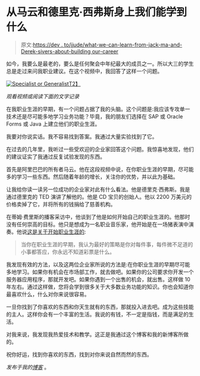 # 从马云和德里克·西弗斯身上我们能学到什么

> 原文:[https://dev . to/jjude/what-we-can-learn-from-jack-ma-and-Derek-sivers-about-building our-career](https://dev.to/jjude/what-we-can-learn-from-jack-ma-and-derek-sivers-about-building-our-career)

如今，我要么是最老的，要么是任何聚会中年纪最大的成员之一。所以大三的学生总是走过来问我职业建议。在这个视频中，我回答了这样一个问题。

[![Specialist or Generalist](../Images/87d76be25311eb663df50cf86ad17b0c.png)T2】](https://www.youtube.com/watch?v=dcpLmoXnSUI)

*观看视频或阅读下面的文字记录*

在我职业生涯的早期，有一个问题占据了我的头脑。这个问题是:我应该专攻单一技术还是尽可能多地学习业务功能？毕竟，我的朋友们选择在 SAP 或 Oracle Forms 或 Java 上建立他们的职业生涯。

我要对你说实话。我不容易找到答案。我通过大量实验找到了它。

在过去的几年里，我听过一些受欢迎的企业家回答这个问题。我惊喜地发现，他们的建议证实了我通过反复试验发现的东西。

首先是阿里巴巴的所有者马云。他在这段视频中说，在你职业生涯的早期，尽可能多的学习一些东西。然后随着年龄的增长，关注你的优势，并以此为基础。

让我给你读一读另一位成功的企业家对此有什么看法。他是德里克·西弗斯。我是通过德里克的 TED 演讲了解他的。他是 CD 宝贝的创始人。他以 2200 万美元的价格卖掉了它，并将所有的钱捐给了慈善机构。

在蒂姆·费里斯的播客采访中，他谈到了他是如何开始自己的职业生涯的。他那时没有任何崇高的目标。他只是想成为一名职业音乐家，他开始是在一场猪表演中演奏。他说[这是关于开始职业生涯的](https://sivers.org/2015-12-ferriss):

> 当你在职业生涯的早期，我认为最好的策略是你对每件事，每件微不足道的小事都答应，你永远不知道彩票是什么。

我发现有效的方法，以及这两位企业家所说的方法是:在你职业生涯的早期尽可能多地学习。如果你有机会在市场部工作，就去做吧。如果你的公司要求你开发一个服务器应用程序，那就开发吧。如果你遇到一个出售的机会，就出售。这样做 10 年左右。通过这样做，您将会学到很多关于大多数业务功能的知识。你也会知道你最喜欢什么，什么对你来说很容易。

一旦你找到了你喜欢的东西和你天生就有的东西，那就投入进去吧。成为这些技能的主人。这样你会有一个丰富的生活。我说的有钱，不一定是指钱，而是满足的生活。

对我来说，我发现我热爱技术和教学。这正是我通过这个博客和我的新博客所做的。

祝你好运，找到你喜欢的东西，找到对你来说自然而然的东西。

*发布于我的[博客](https://www.jjude.com/specialize-or-generalize/)* 。